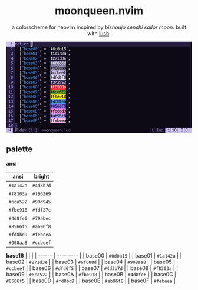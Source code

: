 <div align="center">

# moonqueen.nvim

a colorscheme for neovim inspired by *bishoujo senshi sailor moon*. built with [lush](https://github.com/rktjmp/lush.nvim/).

<img src="assets/grim.png" alt="in the name of the moon">

</div>

<a name="palette"></a>
## palette

**ansi**

| ansi      | bright    |
| --------- | ----------|
| `#1a142a` | `#4d3b7d` |
| `#f8303a` | `#f96269` |
| `#6ca522` | `#99d945` |
| `#fbe918` | `#fdf27c` |
| `#4d8fe6` | `#79abec` |
| `#8566f5` | `#ab96f8` |
| `#fd8bd9` | `#febeea` |
| `#908aa8` | `#ccbeef` |

**base16**
|        |           |
| ------ | --------- |
| base00 | `#0d0a15` |
| base01 | `#1a142a` |
| base02 | `#271d3e` |
| base03 | `#6f688d` |
| base04 | `#908aa8` |
| base05 | `#ccbeef` |
| base06 | `#dfd6f5` |
| base07 | `#4d3b7d` |
| base08 | `#f8303a` |
| base09 | `#6ca522` |
| base0A | `#fbe918` |
| base0B | `#4d8fe6` |
| base0C | `#8566f5` |
| base0D | `#fd8bd9` |
| base0E | `#ab96f8` |
| base0F | `#febeea` |
